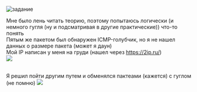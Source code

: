 ![задание](https://user-images.githubusercontent.com/70691206/97531602-9260c800-19c5-11eb-8de7-b9bc0249a6cb.jpg)  

Мне было лень читать теорию, поэтому попытаюсь логически (и немного гугля (ну и подсматривая в другие практические)) что-то понять  
Пятым же пакетом был обнаружен ICMP-голубчик, но я не нашел данных о размере пакета (может я даун)  
Мой IP написан у меня на груди (нашел через https://2ip.ru/)  
![](https://user-images.githubusercontent.com/70691206/97538784-0903c280-19d2-11eb-90c1-f1ddfd718bd0.jpg)  
   
   
Я решил пойти другим путем и обменялся пактеами (кажется) с гуглом (не помню) 
![](https://user-images.githubusercontent.com/70691206/97539734-8aa82000-19d3-11eb-923b-a0ced7d79672.jpg)





